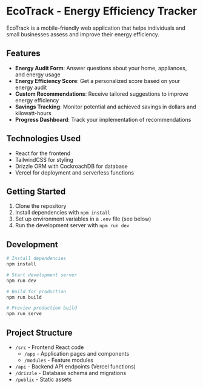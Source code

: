 # EcoTrack - Energy Efficiency Tracker

EcoTrack is a mobile-friendly web application that helps individuals and small businesses assess and improve their energy efficiency.

## Features

- **Energy Audit Form**: Answer questions about your home, appliances, and energy usage
- **Energy Efficiency Score**: Get a personalized score based on your energy audit
- **Custom Recommendations**: Receive tailored suggestions to improve energy efficiency
- **Savings Tracking**: Monitor potential and achieved savings in dollars and kilowatt-hours
- **Progress Dashboard**: Track your implementation of recommendations

## Technologies Used

- React for the frontend
- TailwindCSS for styling
- Drizzle ORM with CockroachDB for database
- Vercel for deployment and serverless functions

## Getting Started

1. Clone the repository
2. Install dependencies with `npm install`
3. Set up environment variables in a `.env` file (see below)
4. Run the development server with `npm run dev`

## Development

```bash
# Install dependencies
npm install

# Start development server
npm run dev

# Build for production
npm run build

# Preview production build
npm run serve
```

## Project Structure

- `/src` - Frontend React code
  - `/app` - Application pages and components
  - `/modules` - Feature modules
- `/api` - Backend API endpoints (Vercel functions)
- `/drizzle` - Database schema and migrations
- `/public` - Static assets